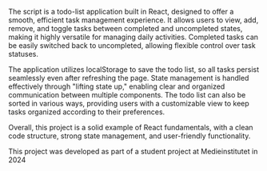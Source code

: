 The script is a todo-list application built in React, designed to offer a smooth, efficient task management experience. It allows users to view, add, remove, and toggle tasks between completed and uncompleted states, making it highly versatile for managing daily activities. Completed tasks can be easily switched back to uncompleted, allowing flexible control over task statuses.

The application utilizes localStorage to save the todo list, so all tasks persist seamlessly even after refreshing the page. State management is handled effectively through "lifting state up," enabling clear and organized communication between multiple components. The todo list can also be sorted in various ways, providing users with a customizable view to keep tasks organized according to their preferences.

Overall, this project is a solid example of React fundamentals, with a clean code structure, strong state management, and user-friendly functionality.

This project was developed as part of a student project at Medieinstitutet in 2024
